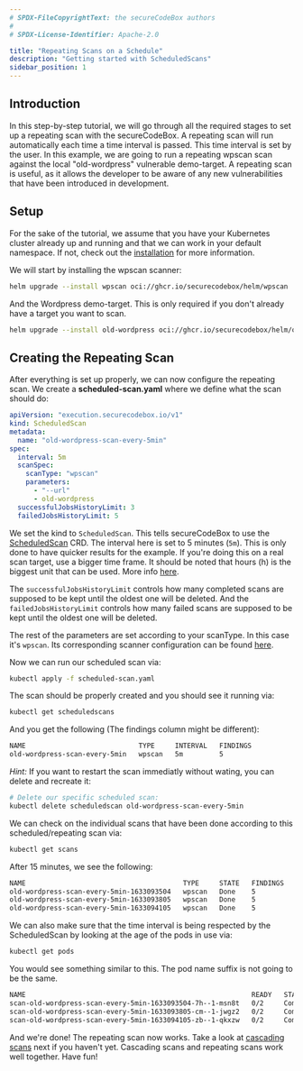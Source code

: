 ```yaml
---
# SPDX-FileCopyrightText: the secureCodeBox authors
#
# SPDX-License-Identifier: Apache-2.0

title: "Repeating Scans on a Schedule"
description: "Getting started with ScheduledScans"
sidebar_position: 1
---
```


## Introduction

In this step-by-step tutorial, we will go through all the required stages to set up a repeating scan with the secureCodeBox. A repeating scan will run automatically each time a time interval is passed. This time interval is set by the user. In this example, we are going to run a repeating wpscan scan against the local "old-wordpress" vulnerable demo-target. A repeating scan is useful, as it allows the developer to be aware of any new vulnerabilities that have been introduced in development.

## Setup

For the sake of the tutorial, we assume that you have your Kubernetes cluster already up and running and that we can work in your default namespace.
If not, check out the [installation](/docs/getting-started/installation/) for more information.

We will start by installing the wpscan scanner:

```bash
helm upgrade --install wpscan oci://ghcr.io/securecodebox/helm/wpscan
```

And the Wordpress demo-target. This is only required if you don't already have a target you want to scan.

```bash
helm upgrade --install old-wordpress oci://ghcr.io/securecodebox/helm/old-wordpress
```

## Creating the Repeating Scan

After everything is set up properly, we can now configure the repeating scan.
We create a **scheduled-scan.yaml** where we define what the scan should do:

```yaml title="scheduled-scan.yaml"
apiVersion: "execution.securecodebox.io/v1"
kind: ScheduledScan
metadata:
  name: "old-wordpress-scan-every-5min"
spec:
  interval: 5m
  scanSpec:
    scanType: "wpscan"
    parameters:
      - "--url"
      - old-wordpress
  successfulJobsHistoryLimit: 3
  failedJobsHistoryLimit: 5
```

We set the kind to `ScheduledScan`. This tells secureCodeBox to use the [ScheduledScan](/docs/api/crds/scheduled-scan) CRD. The interval here is set to 5 minutes (`5m`). This is only done to have quicker results for the example. If you're doing this on a real scan target, use a bigger time frame. It should be noted that hours (h) is the biggest unit that can be used. More info [here](/docs/api/crds/scheduled-scan#interval).

The `successfulJobsHistoryLimit` controls how many completed scans are supposed to be kept until the oldest one will be deleted. And the `failedJobsHistoryLimit` controls how many failed scans are supposed to be kept until the oldest one will be deleted.

The rest of the parameters are set according to your scanType. In this case it's `wpscan`. Its corresponding scanner configuration can be found [here](/docs/scanners/wpscan).

Now we can run our scheduled scan via:

```bash
kubectl apply -f scheduled-scan.yaml
```

The scan should be properly created and you should see it running via:

```bash
kubectl get scheduledscans
```

And you get the following (The findings column might be different):

```bash
NAME                            TYPE     INTERVAL   FINDINGS
old-wordpress-scan-every-5min   wpscan   5m         5
```

_Hint:_ If you want to restart the scan immediatly without wating, you can delete and recreate it:

```bash
# Delete our specific scheduled scan:
kubectl delete scheduledscan old-wordpress-scan-every-5min
```

We can check on the individual scans that have been done according to this scheduled/repeating scan via:

```bash
kubectl get scans
```

After 15 minutes, we see the following:

```bash
NAME                                       TYPE     STATE   FINDINGS
old-wordpress-scan-every-5min-1633093504   wpscan   Done    5
old-wordpress-scan-every-5min-1633093805   wpscan   Done    5
old-wordpress-scan-every-5min-1633094105   wpscan   Done    5
```

We can also make sure that the time interval is being respected by the ScheduledScan by looking at the age of the pods in use via:

```bash
kubectl get pods
```

You would see something similar to this. The pod name suffix is not going to be the same.

```bash
NAME                                                        READY   STATUS      RESTARTS   AGE
scan-old-wordpress-scan-every-5min-1633093504-7h--1-msn8t   0/2     Completed   0          12m
scan-old-wordpress-scan-every-5min-1633093805-cm--1-jwgz2   0/2     Completed   0          7m40s
scan-old-wordpress-scan-every-5min-1633094105-zb--1-qkxzw   0/2     Completed   0          2m40s
```

And we're done! The repeating scan now works. Take a look at [cascading scans](/docs/how-tos/scanning-networks) next if you haven't yet. Cascading scans and repeating scans work well together. Have fun!
